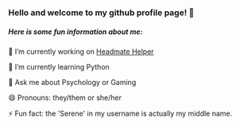 ### Hello and welcome to my github profile page! 👋

##### Here is some fun information about me:

🔭 I’m currently working on [Headmate Helper](https://github.com/Jennserene/HeadmateHelper)

🌱 I’m currently learning Python

💬 Ask me about Psychology or Gaming

😄 Pronouns: they/them or she/her

⚡ Fun fact: the 'Serene' in my username is actually my middle name.

<!--
**Jennserene/Jennserene** is a ✨ _special_ ✨ repository because its `README.md` (this file) appears on your GitHub profile.

Here are some ideas to get you started:

- 🔭 I’m currently working on ...
- 🌱 I’m currently learning ...
- 👯 I’m looking to collaborate on ...
- 🤔 I’m looking for help with ...
- 💬 Ask me about ...
- 📫 How to reach me: ...
- 😄 Pronouns: ...
- ⚡ Fun fact: ...
-->
